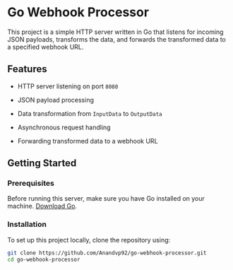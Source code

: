 # Go Webhook Processor

This project is a simple HTTP server written in Go that listens for incoming JSON payloads, transforms the data, and forwards the transformed data to a specified webhook URL.

## Features


- HTTP server listening on port `8080`
- JSON payload processing

- Data transformation from `InputData` to `OutputData`
- Asynchronous request handling

- Forwarding transformed data to a webhook URL

## Getting Started

### Prerequisites

Before running this server, make sure you have Go installed on your machine. [Download Go](https://golang.org/dl/).

### Installation

To set up this project locally, clone the repository using:

```bash
git clone https://github.com/Anandvp92/go-webhook-processor.git
cd go-webhook-processor
